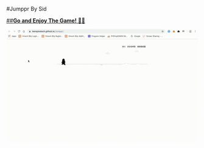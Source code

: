 #Jumppr By Sid

[##**Go and Enjoy The Game!** 👍🏻 ](http://kenspiretech.github.io/jumppr/)

![######Gameplay](assets/jumpprfinal.gif)
